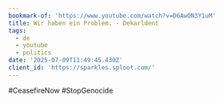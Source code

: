 ```yaml
---
bookmark-of: 'https://www.youtube.com/watch?v=D6AwON3Y1uM'
title: Wir haben ein Problem. - Dekarldent
tags:
  - de
  - youtube
  - politics
date: '2025-07-09T11:49:45.430Z'
client_id: 'https://sparkles.sploot.com/'
---
```

#CeasefireNow #StopGenocide
